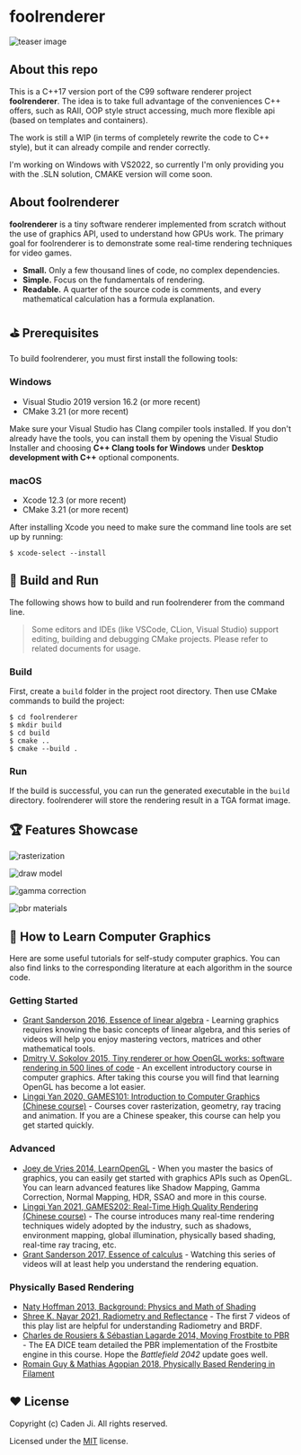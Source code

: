# foolrenderer

![teaser image](docs/teaser.gif)

## About this repo

This is a C++17 version port of the C99 software renderer project **foolrenderer**. The idea is to take full advantage of the conveniences C++ offers, such as RAII, OOP style struct accessing, much more flexible api (based on templates and containers).

The work is still a WIP (in terms of completely rewrite the code to C++ style), but it can already compile and render correctly.

I'm working on Windows with VS2022, so currently I'm only providing you with the .SLN solution, CMAKE version will come soon.

## About foolrenderer

**foolrenderer** is a tiny software renderer implemented from scratch without
the use of graphics API, used to understand how GPUs work. The primary goal for
foolrenderer is to demonstrate some real-time rendering techniques for video
games.

- **Small.** Only a few thousand lines of code, no complex dependencies.
- **Simple.** Focus on the fundamentals of rendering.
- **Readable.** A quarter of the source code is comments, and every mathematical
calculation has a formula explanation.

## ⛳ Prerequisites

To build foolrenderer, you must first install the following tools:

### Windows

- Visual Studio 2019 version 16.2 (or more recent)
- CMake 3.21 (or more recent)

Make sure your Visual Studio has Clang compiler tools installed. If you don't
already have the tools, you can install them by opening the Visual Studio
Installer and choosing **C++ Clang tools for Windows** under
**Desktop development with C++** optional components.

### macOS

- Xcode 12.3 (or more recent)
- CMake 3.21 (or more recent)

After installing Xcode you need to make sure the command line tools are set up
by running:

```console
$ xcode-select --install
```

## 🚀 Build and Run

The following shows how to build and run foolrenderer from the command line.

> Some editors and IDEs (like VSCode, CLion, Visual Studio) support editing,
> building and debugging CMake projects. Please refer to related documents for
> usage.

### Build

First, create a `build` folder in the project root directory. Then use CMake
commands to build the project:

```console
$ cd foolrenderer
$ mkdir build
$ cd build
$ cmake ..
$ cmake --build .
```

### Run

If the build is successful, you can run the generated executable in the `build`
directory. foolrenderer will store the rendering result in a TGA format
image.

## 🏆 Features Showcase

![rasterization](docs/rasterization.jpg)

![draw model](docs/draw_model.jpg)

![gamma correction](docs/gamma_correction.jpg)

![pbr materials](docs/pbr_materials.jpg)

## 🤔 How to Learn Computer Graphics

Here are some useful tutorials for self-study computer graphics. You can also
find links to the corresponding literature at each algorithm in the source code.

### Getting Started

- [Grant Sanderson 2016, Essence of linear algebra](https://www.youtube.com/playlist?list=PLZHQObOWTQDPD3MizzM2xVFitgF8hE_ab) -
Learning graphics requires knowing the basic concepts of linear algebra, and
this series of videos will help you enjoy mastering vectors, matrices and other
mathematical tools.
- [Dmitry V. Sokolov 2015, Tiny renderer or how OpenGL works: software rendering in 500 lines of code](https://github.com/ssloy/tinyrenderer) -
An excellent introductory course in computer graphics. After taking this course
you will find that learning OpenGL has become a lot easier.
- [Lingqi Yan 2020, GAMES101: Introduction to Computer Graphics (Chinese course)](https://sites.cs.ucsb.edu/~lingqi/teaching/games101.html) -
Courses cover rasterization, geometry, ray tracing and animation. If you are a
Chinese speaker, this course can help you get started quickly.

### Advanced

- [Joey de Vries 2014, LearnOpenGL](https://learnopengl.com/) -
When you master the basics of graphics, you can easily get started with graphics
APIs such as OpenGL. You can learn advanced features like Shadow Mapping, Gamma
Correction, Normal Mapping, HDR, SSAO and more in this course.
- [Lingqi Yan 2021, GAMES202: Real-Time High Quality Rendering (Chinese course)](https://sites.cs.ucsb.edu/~lingqi/teaching/games202.html) -
The course introduces many real-time rendering techniques widely adopted by the
industry, such as shadows, environment mapping, global illumination, physically
based shading, real-time ray tracing, etc.
- [Grant Sanderson 2017, Essence of calculus](https://www.youtube.com/playlist?list=PLZHQObOWTQDMsr9K-rj53DwVRMYO3t5Yr) -
Watching this series of videos will at least help you understand the rendering
equation.

### Physically Based Rendering

- [Naty Hoffman 2013, Background: Physics and Math of Shading](https://blog.selfshadow.com/publications/s2013-shading-course/hoffman/s2013_pbs_physics_math_notes.pdf)
- [Shree K. Nayar 2021, Radiometry and Reflectance](https://www.youtube.com/playlist?list=PL2zRqk16wsdpyQNZ6WFlGQtDICpzzQ925) -
The first 7 videos of this play list are helpful for understanding Radiometry
and BRDF.
- [Charles de Rousiers & Sébastian Lagarde 2014, Moving Frostbite to PBR](https://www.ea.com/frostbite/news/moving-frostbite-to-pb) -
The EA DICE team detailed the PBR implementation of the Frostbite engine in this
course. Hope the *Battlefield 2042* update goes well.
- [Romain Guy & Mathias Agopian 2018, Physically Based Rendering in Filament](https://google.github.io/filament/Filament.html)

## ❤️ License

Copyright (c) Caden Ji. All rights reserved.

Licensed under the [MIT](LICENSE) license.

